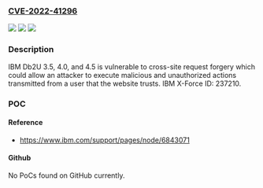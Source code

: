### [CVE-2022-41296](https://cve.mitre.org/cgi-bin/cvename.cgi?name=CVE-2022-41296)
![](https://img.shields.io/static/v1?label=Product&message=Db2U&color=blue)
![](https://img.shields.io/static/v1?label=Version&message=%3D%203.5%2C%204.0%2C%204.5%20&color=brighgreen)
![](https://img.shields.io/static/v1?label=Vulnerability&message=CWE-352%20Cross-Site%20Request%20Forgery%20(CSRF)&color=brighgreen)

### Description

IBM Db2U 3.5, 4.0, and 4.5 is vulnerable to cross-site request forgery which could allow an attacker to execute malicious and unauthorized actions transmitted from a user that the website trusts. IBM X-Force ID: 237210.

### POC

#### Reference
- https://www.ibm.com/support/pages/node/6843071

#### Github
No PoCs found on GitHub currently.

